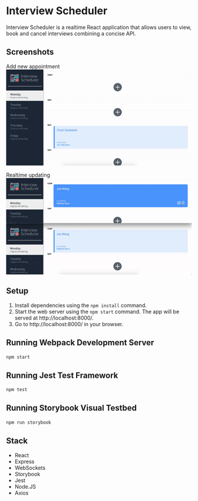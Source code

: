 # Interview Scheduler

Interview Scheduler is a realtime React application that allows users to view, book and cancel interviews combining a concise API.

## Screenshots

Add new appointment
!["Adding an appointment"](https://github.com/Joe123123/scheduler/blob/master/public/images/create-appointment.gif)

Realtime updating
!["Realtime updating"](https://github.com/Joe123123/scheduler/blob/master/public/images/realtime-updating.gif)

## Setup

1. Install dependencies using the `npm install` command.
2. Start the web server using the `npm start` command. The app will be served at http://localhost:8000/.
3. Go to http://localhost:8000/ in your browser.

## Running Webpack Development Server

```sh
npm start
```

## Running Jest Test Framework

```sh
npm test
```

## Running Storybook Visual Testbed

```sh
npm run storybook
```

## Stack

- React
- Express
- WebSockets
- Storybook
- Jest
- Node.JS
- Axios
